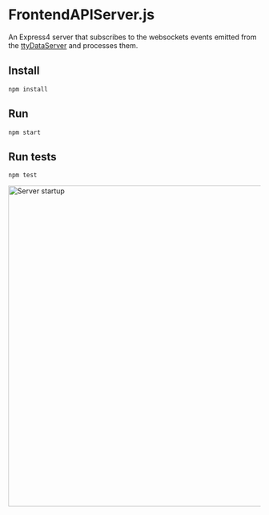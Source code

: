 # FrontendAPIServer.js
An Express4 server that subscribes to the websockets events emitted from the [ttyDataServer](https://github.com/aweijnitz/hydrobalcony/tree/master/RaspberryPi/ttyDataServer.js) and processes them.


## Install
	npm install
## Run
	npm start
## Run tests
	npm test
	
<img src="http://mildly-interesting.info/images/startShutown.png" alt="Server startup" style="width:640px;">	
	